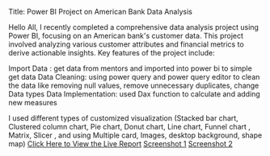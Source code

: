 Title: Power BI Project on American Bank Data Analysis

Hello All, I recently completed a comprehensive data analysis project using Power BI, focusing on an American bank's customer data. This project involved analyzing various customer attributes and financial metrics to derive actionable insights. Key features of the project include:

Import Data : get data from mentors and imported into power bi to simple get data 
 Data Cleaning:
 using power query and power query editor to 
 clean the data like removing null values, remove unnecessary duplicates, change Data types 
 Data Implementation: used Dax function to calculate and adding new measures
 
 I used different types of customized visualization (Stacked bar chart, Clustered column chart, Pie chart, Donut chart, Line chart, Funnel chart , Matrix, Slicer , and using Multiple card, Images, desktop background, shape map)
 [Click Here to View the Live Report](https://app.powerbi.com/reportEmbed?reportId=9ecd8517-29da-4cfb-b0cf-b369ffceb653&autoAuth=true&ctid=40567751-c804-4639-ae0e-df4e454e549b)
 [Screenshot 1](https://github.com/ABHISHEKVIMAL1319/American-Bank-Data-Analysis/blob/main/ab1.PNG?raw=true)
 [Screenshot 2](https://github.com/ABHISHEKVIMAL1319/American-Bank-Data-Analysis/blob/main/ab2.PNG?raw=true)
 
